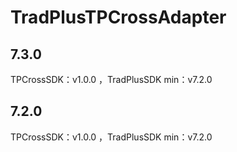 # TradPlusTPCrossAdapter

## 7.3.0

TPCrossSDK：v1.0.0 ，TradPlusSDK min：v7.2.0

## 7.2.0

TPCrossSDK：v1.0.0 ，TradPlusSDK min：v7.2.0